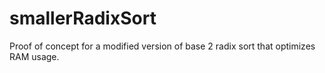 # smallerRadixSort
Proof of concept for a modified version of base 2 radix sort that optimizes RAM usage.
